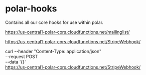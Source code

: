 # polar-hooks
 
 Contains all our core hooks for use within polar.


https://us-central1-polar-cors.cloudfunctions.net/mailinglist/

https://us-central1-polar-cors.cloudfunctions.net/StripeWebhook/


curl --header "Content-Type: application/json" \
  --request POST \
  --data '{}' \
  https://us-central1-polar-cors.cloudfunctions.net/StripeWebhook/

